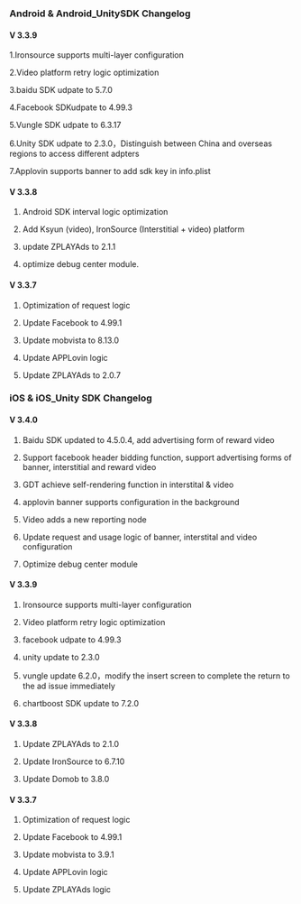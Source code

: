 ###  Android & Android_UnitySDK Changelog

#### V 3.3.9

1.Ironsource supports multi-layer configuration

2.Video platform retry logic optimization

3.baidu SDK udpate to 5.7.0

4.Facebook SDKudpate to 4.99.3

5.Vungle SDK udpate to 6.3.17

6.Unity SDK udpate to 2.3.0，Distinguish between China and overseas regions to access different adpters

7.Applovin supports banner to add sdk key in info.plist


#### V 3.3.8

1. Android SDK interval logic optimization

2. Add  Ksyun (video), IronSource (Interstitial + video) platform

3. update ZPLAYAds to 2.1.1

4. optimize debug center module.

#### V 3.3.7
1. Optimization of request logic

2. Update Facebook to 4.99.1

3. Update mobvista to 8.13.0

4. Update APPLovin logic

5. Update ZPLAYAds to 2.0.7



###  iOS  & iOS_Unity  SDK Changelog

#### V 3.4.0

1. Baidu SDK updated to 4.5.0.4, add advertising form of reward video 

2. Support facebook header bidding function, support advertising forms of banner, interstitial and reward video

3. GDT achieve self-rendering function in interstital & video 

4. applovin banner supports configuration in the background

5. Video adds a new reporting node

6. Update request and usage logic of banner, interstital and video configuration 

7. Optimize debug center module


#### V 3.3.9

1. Ironsource supports multi-layer configuration

2. Video platform retry logic optimization

3. facebook udpate to 4.99.3

4. unity update to 2.3.0

5. vungle update 6.2.0，modify the insert screen to complete the return to the ad issue immediately

6. chartboost SDK update to 7.2.0


#### V 3.3.8
 
1. Update ZPLAYAds to 2.1.0

2. Update IronSource to 6.7.10 

3. Update Domob  to  3.8.0 


#### V 3.3.7

1. Optimization of request logic

2. Update Facebook to 4.99.1

3. Update mobvista to 3.9.1

4. Update APPLovin logic

5. Update ZPLAYAds logic
